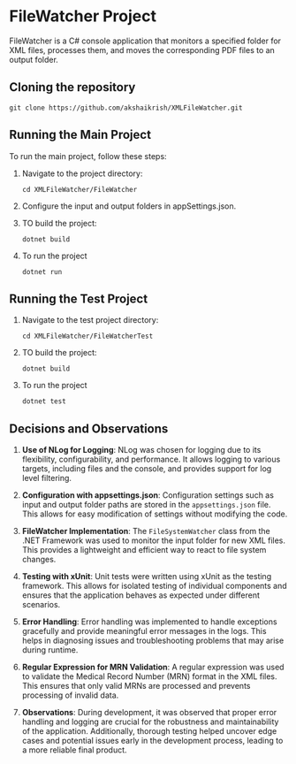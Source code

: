 # FileWatcher Project

FileWatcher is a C# console application that monitors a specified folder for XML files, processes them, and moves the corresponding PDF files to an output folder.

## Cloning the repository
```
git clone https://github.com/akshaikrish/XMLFileWatcher.git
```
## Running the Main Project

To run the main project, follow these steps:

1. Navigate to the project directory:
    ```
    cd XMLFileWatcher/FileWatcher
    ```
2. Configure the input and output folders in appSettings.json.


3. TO build the project:
    ```
    dotnet build
    ```

3. To run the project
    ```
    dotnet run
    ```

## Running the Test Project

1. Navigate to the test project directory:
    ```
    cd XMLFileWatcher/FileWatcherTest
    ```

2. TO build the project:
    ```
    dotnet build
    ```

3. To run the project
    ```
    dotnet test
    ```

## Decisions and Observations

1. **Use of NLog for Logging**: NLog was chosen for logging due to its flexibility, configurability, and performance. It allows logging to various targets, including files and the console, and provides support for log level filtering.


2. **Configuration with appsettings.json**: Configuration settings such as input and output folder paths are stored in the `appsettings.json` file. This allows for easy modification of settings without modifying the code.


3. **FileWatcher Implementation**: The `FileSystemWatcher` class from the .NET Framework was used to monitor the input folder for new XML files. This provides a lightweight and efficient way to react to file system changes.


4. **Testing with xUnit**: Unit tests were written using xUnit as the testing framework. This allows for isolated testing of individual components and ensures that the application behaves as expected under different scenarios.


5. **Error Handling**: Error handling was implemented to handle exceptions gracefully and provide meaningful error messages in the logs. This helps in diagnosing issues and troubleshooting problems that may arise during runtime.


6. **Regular Expression for MRN Validation**: A regular expression was used to validate the Medical Record Number (MRN) format in the XML files. This ensures that only valid MRNs are processed and prevents processing of invalid data.


7. **Observations**: During development, it was observed that proper error handling and logging are crucial for the robustness and maintainability of the application. Additionally, thorough testing helped uncover edge cases and potential issues early in the development process, leading to a more reliable final product.

